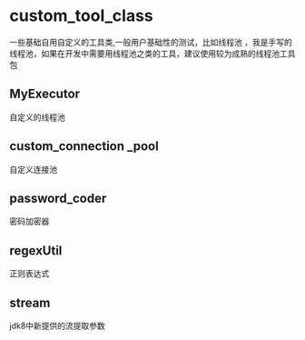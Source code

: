 # custom_tool_class

一些基础自用自定义的工具类,一般用户基础性的测试，比如线程池 ，我是手写的线程池，如果在开发中需要用线程池之类的工具，建议使用较为成熟的线程池工具包

## MyExecutor

自定义的线程池

## custom_connection _pool

自定义连接池

## password_coder

密码加密器

## regexUtil

正则表达式

## stream

jdk8中新提供的流提取参数
